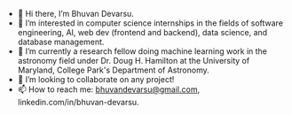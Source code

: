 - 👋 Hi there, I’m Bhuvan Devarsu.
- 👀 I’m interested in computer science internships in the fields of software engineering, AI, web dev (frontend and backend), data science, and database management.
- 🌱 I’m currently a research fellow doing machine learning work in the astronomy field under Dr. Doug H. Hamilton at the University of Maryland, College Park's Department of Astronomy.
- 💞️ I’m looking to collaborate on any project!
- 📫 How to reach me: bhuvandevarsu@gmail.com, linkedin.com/in/bhuvan-devarsu.

<!---
bhuvandevarsu/bhuvandevarsu is a ✨ special ✨ repository because its `README.md` (this file) appears on your GitHub profile.
You can click the Preview link to take a look at your changes.
--->
